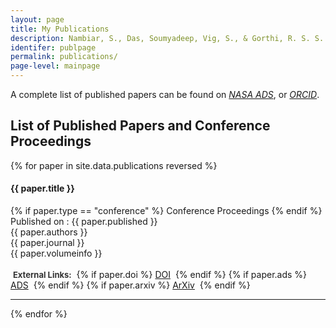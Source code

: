 ```yaml
---
layout: page
title: My Publications
description: Nambiar, S., Das, Soumyadeep, Vig, S., & Gorthi, R. S. S. (2019). Star cluster detection and characterization using generalized Parzen density estimation. MNRAS.
identifer: publpage
permalink: publications/
page-level: mainpage
---
```


A complete list of published papers can be found on
<a  href="{{ site.author.ads | absolute_url }}" target="_blank" rel="noopener noreferrer" ><i class="ai ai-ads">NASA ADS</i></a>, or <a href="{{ site.author.orcid | absolute_url }}" target="_blank" rel="noopener noreferrer"><i class="ai ai-orcid">ORCID</i></a>.

<h2>List of Published Papers and Conference Proceedings</h2>
<div class="table-wrapper">
    <table>
        <tbody>
            {% for paper in site.data.publications reversed %}
            <tr>
                <h4>{{ paper.title }}</h4>
                    {% if paper.type == "conference" %}
                    <a class="tag_marker"><span>Conference Proceedings</span></a>
                    {% endif %}
                Published on : {{ paper.published }} <br>
                {{ paper.authors }} <br>
                {{ paper.journal }}<br>
                {{ paper.volumeinfo }}
                <br><br>
                <span style="display: inline;">
                    <i class="fa fa-link"></i>&nbsp;<span style="color: #333333; font-size: small;" ><b>External Links:</b></span>&nbsp;
                    {% if paper.doi %}
                      <a href="{{ paper.doi | absolute_url }}" target="_blank" rel="noopener noreferrer" class="tag_btn"><span>DOI</span></a>&nbsp;
                    {% endif %}
                    {% if paper.ads %}
                    <a href="{{ paper.ads  | absolute_url }}" target="_blank"  rel="noopener noreferrer" class="tag_btn"><span>ADS</span></a>&nbsp;
                    {% endif %}
                    {% if paper.arxiv %}
                    <a href="{{ paper.arxiv  | absolute_url }}" target="_blank" rel="noopener noreferrer"  class="tag_btn"><span>ArXiv</span></a>&nbsp;
                    {% endif %}
                </span>
            </tr>
            <hr>
            {% endfor %}
        </tbody>
    </table>
</div>
